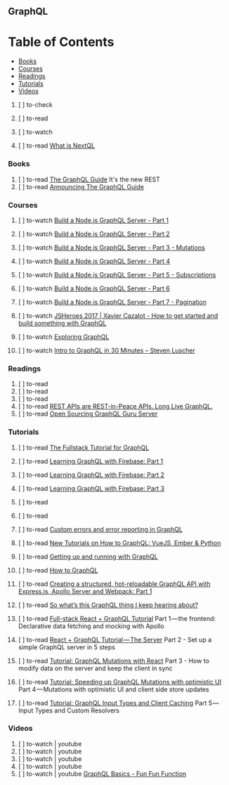 ## GraphQL

# Table of Contents
<!-- MarkdownTOC depth=4 -->
  - [Books](#books)
  - [Courses](#courses)
  - [Readings](#readings)
  - [Tutorials](#tutorials)
  - [Videos](#videos)
<!-- /MarkdownTOC -->

  1. [ ] to-check []()
  1. [ ] to-read []()
  1. [ ] to-watch []()

  1. [ ] to-read [What is NextQL](https://medium.com/@giapnguyen74/what-is-nextql-5ca4193795ea)

### Books

  1. [ ] to-read [The GraphQL Guide](https://graphql.guide/) It's the new REST
  1. [ ] to-read [Announcing The GraphQL Guide](https://blog.graphql.guide/announcing-the-graphql-guide-81c240bae8d1)

### Courses

  1. [ ] to-watch [Build a Node.js GraphQL Server - Part 1](https://www.youtube.com/watch?v=Igc6CznQHGU)
  1. [ ] to-watch [Build a Node.js GraphQL Server - Part 2](https://www.youtube.com/watch?v=1z7cz1A5jzU)
  1. [ ] to-watch [Build a Node.js GraphQL Server - Part 3 - Mutations](https://www.youtube.com/watch?v=3ZpO3Xn2QEI)
  1. [ ] to-watch [Build a Node.js GraphQL Server - Part 4](https://www.youtube.com/watch?v=tcP-6KMqW2I)
  1. [ ] to-watch [Build a Node.js GraphQL Server - Part 5 - Subscriptions](https://www.youtube.com/watch?v=0xE2erxiIkE)
  1. [ ] to-watch [Build a Node.js GraphQL Server - Part 6](https://www.youtube.com/watch?v=yIKehW0fQic)
  1. [ ] to-watch [Build a Node.js GraphQL Server - Part 7 - Pagination](https://www.youtube.com/watch?v=A_BKOMTeLRg)

  1. [ ] to-watch [JSHeroes 2017 | Xavier Cazalot - How to get started and build something with GraphQL](https://www.youtube.com/watch?v=McPeX5gsSX8)
  1. [ ] to-watch [Exploring GraphQL](https://www.youtube.com/watch?v=_9RgHXqH8J0)
  1. [ ] to-watch [Intro to GraphQL in 30 Minutes – Steven Luscher](https://www.youtube.com/watch?v=UBGzsb2UkeY)

### Readings

  1. [ ] to-read []()
  1. [ ] to-read []()
  1. [ ] to-read []()
  1. [ ] to-read [REST APIs are REST-in-Peace APIs. Long Live GraphQL.](https://medium.freecodecamp.org/rest-apis-are-rest-in-peace-apis-long-live-graphql-d412e559d8e4)
  1. [ ] to-read [Open Sourcing GraphQL Guru Server](https://medium.com/@otissv/open-sourcing-graphql-guru-server-366b3ec67028)

### Tutorials

  1. [ ] to-read [The Fullstack Tutorial for GraphQL](https://www.howtographql.com/)

  1. [ ] to-read [Learning GraphQL with Firebase: Part 1](https://codeburst.io/learning-graphql-with-firebase-part-1-6cb0ae1499a4)
  1. [ ] to-read [Learning GraphQL with Firebase: Part 2](https://codeburst.io/learning-graphql-with-firebase-part-2-5ec464be3543)
  1. [ ] to-read [Learning GraphQL with Firebase: Part 3](https://codeburst.io/learning-graphql-with-firebase-part-3-34f8f5ee9a28)
  1. [ ] to-read []()
  1. [ ] to-read []()
  1. [ ] to-read [Custom errors and error reporting in GraphQL](https://codeburst.io/custom-errors-and-error-reporting-in-graphql-bbd398272aeb)
  1. [ ] to-read [New Tutorials on How to GraphQL: VueJS, Ember & Python](https://blog.graph.cool/new-tutorials-on-how-to-graphql-vuejs-ember-python-89d49fc1d607)
  1. [ ] to-read [Getting up and running with GraphQL](https://blog.pusher.com/getting-up-and-running-with-graphql)
  1. [ ] to-read [How to GraphQL](https://www.producthunt.com/posts/how-to-graphql)

  1. [ ] to-read [Creating a structured, hot-reloadable GraphQL API with Express.js, Apollo Server and Webpack: Part 1](https://hackernoon.com/creating-a-structured-hot-reloadable-graphql-api-with-express-js-de62c859643)

  1. [ ] to-read [So what’s this GraphQL thing I keep hearing about?](https://medium.freecodecamp.com/so-whats-this-graphql-thing-i-keep-hearing-about-baf4d36c20cf)
  1. [ ] to-read [Full-stack React + GraphQL Tutorial](https://dev-blog.apollodata.com/full-stack-react-graphql-tutorial-582ac8d24e3b) Part 1 — the frontend: Declarative data fetching and mocking with Apollo
  1. [ ] to-read [React + GraphQL Tutorial — The Server](https://dev-blog.apollodata.com/react-graphql-tutorial-part-2-server-99d0528c7928) Part 2 - Set up a simple GraphQL server in 5 steps
  1. [ ] to-read [Tutorial: GraphQL Mutations with React](https://dev-blog.apollodata.com/react-graphql-tutorial-mutations-764d7ec23c15) Part 3 - How to modify data on the server and keep the client in sync
  1. [ ] to-read [Tutorial: Speeding up GraphQL Mutations with optimistic UI](https://dev-blog.apollodata.com/tutorial-graphql-mutations-optimistic-ui-and-store-updates-f7b6b66bf0e2) Part 4 — Mutations with optimistic UI and client side store updates
  1. [ ] to-read [Tutorial: GraphQL Input Types and Client Caching](https://dev-blog.apollodata.com/tutorial-graphql-input-types-and-client-caching-f11fa0421cfd) Part 5 — Input Types and Custom Resolvers

### Videos

  1. [ ] to-watch | youtube []()
  1. [ ] to-watch | youtube []()
  1. [ ] to-watch | youtube []()
  1. [ ] to-watch | youtube []()
  1. [ ] to-watch | youtube [GraphQL Basics - Fun Fun Function](https://www.youtube.com/watch?v=lAJWHHUz8_8)
